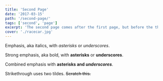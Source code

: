 ```yaml
---
title: 'Second Page'
date: '2017-03-15'
path: '/second-page/'
tags: ['second', 'page']
excerpt: 'The second page comes after the first page, but before the third.'
cover: './racecar.jpg'
---
```


Emphasis, aka italics, with _asterisks_ or _underscores_.

Strong emphasis, aka bold, with **asterisks** or **underscores**.

Combined emphasis with **asterisks and _underscores_**.

Strikethrough uses two tildes. ~~Scratch this.~~
